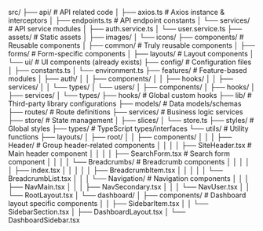 src/
├── api/                    # API related code
│   ├── axios.ts           # Axios instance & interceptors
│   ├── endpoints.ts       # API endpoint constants
│   └── services/          # API service modules
│       ├── auth.service.ts
│       └── user.service.ts
├── assets/                # Static assets
│   ├── images/
│   └── icons/
├── components/            # Reusable components
│   ├── common/           # Truly reusable components
│   ├── forms/            # Form-specific components
│   ├── layouts/          # Layout components
│   └── ui/               # UI components (already exists)
├── config/               # Configuration files
│   ├── constants.ts
│   └── environment.ts
├── features/             # Feature-based modules
│   ├── auth/
│   │   ├── components/
│   │   ├── hooks/
│   │   ├── services/
│   │   └── types/
│   └── users/
│       ├── components/
│       ├── hooks/
│       ├── services/
│       └── types/
├── hooks/               # Global custom hooks
├── lib/                # Third-party library configurations
├── models/             # Data models/schemas
├── routes/             # Route definitions
├── services/           # Business logic services
├── store/             # State management
│   ├── slices/
│   └── store.ts
├── styles/            # Global styles
├── types/             # TypeScript types/interfaces
└── utils/             # Utility functions
├── layouts/
│   ├── root/
│   │   ├── components/
│   │   │   ├── Header/                 # Group header-related components
│   │   │   │   ├── SiteHeader.tsx      # Main header component
│   │   │   │   ├── SearchForm.tsx      # Search form component
│   │   │   │   └── Breadcrumbs/        # Breadcrumb components
│   │   │   │   │   ├── index.tsx
│   │   │   │   │   ├── BreadcrumbItem.tsx
│   │   │   │   │   └── BreadcrumbList.tsx
│   │   │   └── Navigation/             # Navigation components
│   │   │       ├── NavMain.tsx
│   │   │       ├── NavSecondary.tsx
│   │   │       └── NavUser.tsx
│   │   └── RootLayout.tsx
│   └── dashboard/
│       ├── components/          # Dashboard layout specific components
│       │   ├── SidebarItem.tsx
│       │   └── SidebarSection.tsx
│       ├── DashboardLayout.tsx
│       └── DashboardSidebar.tsx 